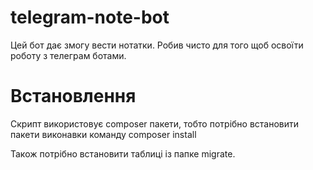 # telegram-note-bot
Цей бот дає змогу вести нотатки. Робив чисто для того щоб освоїти роботу з телеграм ботами.

# Встановлення
Скрипт використовує composer пакети, тобто потрібно встановити пакети виконавки команду
    composer install
<p>Також потрібно встановити таблиці із папке migrate.</p>
    
 
